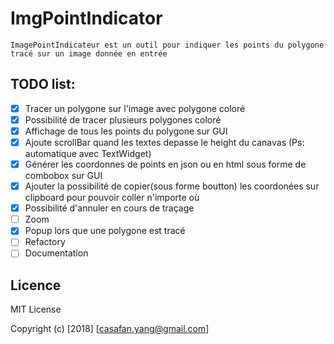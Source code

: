 # ImgPointIndicator
    ImagePointIndicateur est un outil pour indiquer les points du polygone tracé sur un image donnée en entrée
    
## TODO list:
- [x] Tracer un polygone sur l'image avec polygone coloré
- [x] Possibilité de tracer plusieurs polygones coloré
- [x] Affichage de tous les points du polygone sur GUI
- [x] Ajoute scrollBar quand les textes depasse le height du canavas (Ps: automatique avec TextWidget)
- [x] Générer les coordonnes de points en json ou en html sous forme de combobox sur GUI
- [x] Ajouter la possibilité de copier(sous forme boutton) les coordonées sur clipboard pour pouvoir coller n'importe où
- [x] Possibilité d'annuler en cours de traçage
- [ ] Zoom
- [x] Popup lors que une polygone est tracé
- [ ] Refactory
- [ ] Documentation

## Licence
MIT License

Copyright (c) [2018] [casafan.yang@gmail.com]